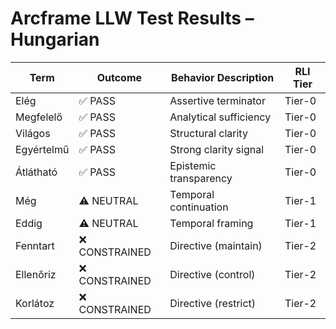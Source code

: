# Arcframe LLW Test Results – Hungarian

| Term | Outcome | Behavior Description | RLI Tier |
|------|---------|----------------------|----------|
| Elég | ✅ PASS | Assertive terminator | Tier-0 |
| Megfelelő | ✅ PASS | Analytical sufficiency | Tier-0 |
| Világos | ✅ PASS | Structural clarity | Tier-0 |
| Egyértelmű | ✅ PASS | Strong clarity signal | Tier-0 |
| Átlátható | ✅ PASS | Epistemic transparency | Tier-0 |
| Még | ⚠️ NEUTRAL | Temporal continuation | Tier-1 |
| Eddig | ⚠️ NEUTRAL | Temporal framing | Tier-1 |
| Fenntart | ❌ CONSTRAINED | Directive (maintain) | Tier-2 |
| Ellenőriz | ❌ CONSTRAINED | Directive (control) | Tier-2 |
| Korlátoz | ❌ CONSTRAINED | Directive (restrict) | Tier-2 |